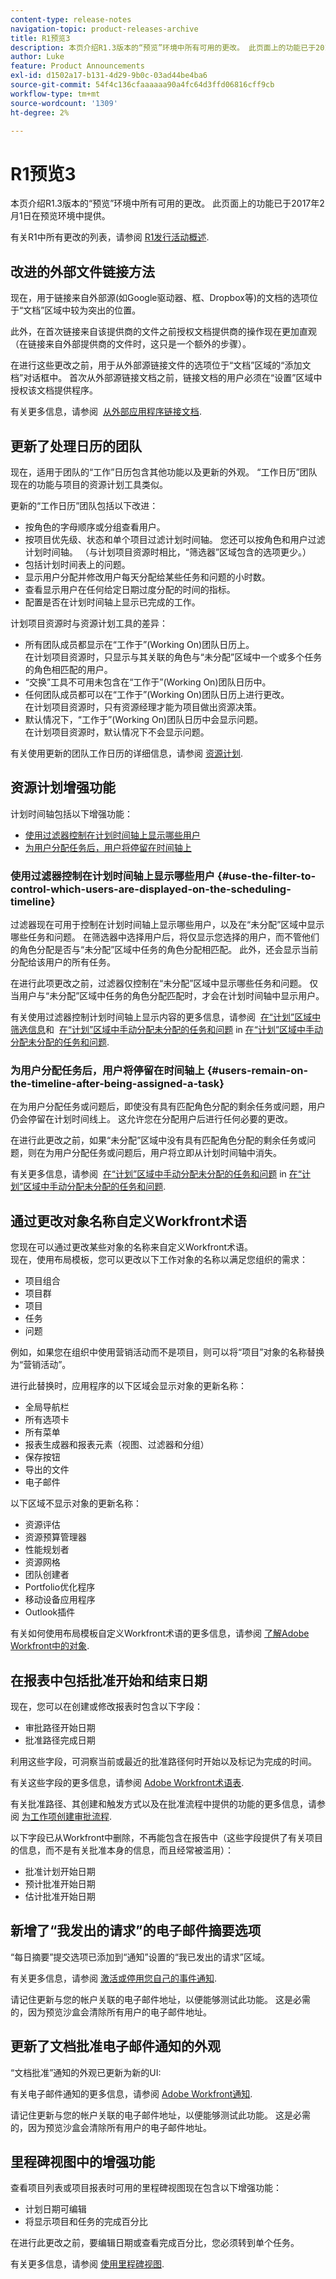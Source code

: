 ```yaml
---
content-type: release-notes
navigation-topic: product-releases-archive
title: R1预览3
description: 本页介绍R1.3版本的“预览”环境中所有可用的更改。 此页面上的功能已于2017年2月1日在预览环境中提供。
author: Luke
feature: Product Announcements
exl-id: d1502a17-b131-4d29-9b0c-03ad44be4ba6
source-git-commit: 54f4c136cfaaaaaa90a4fc64d3ffd06816cff9cb
workflow-type: tm+mt
source-wordcount: '1309'
ht-degree: 2%

---
```


# R1预览3

本页介绍R1.3版本的“预览”环境中所有可用的更改。 此页面上的功能已于2017年2月1日在预览环境中提供。

有关R1中所有更改的列表，请参阅 [R1发行活动概述](../../../../product-announcements/product-releases/quarterly-release-archive/r1-release-activity/r1-release-activity-overview.md). 

## 改进的外部文件链接方法

现在，用于链接来自外部源(如Google驱动器、框、Dropbox等)的文档的选项位于“文档”区域中较为突出的位置。 

此外，在首次链接来自该提供商的文件之前授权文档提供商的操作现在更加直观（在链接来自外部提供商的文件时，这只是一个额外的步骤）。

在进行这些更改之前，用于从外部源链接文件的选项位于“文档”区域的“添加文档”对话框中。 首次从外部源链接文档之前，链接文档的用户必须在“设置”区域中授权该文档提供程序。

有关更多信息，请参阅  [从外部应用程序链接文档](../../../../documents/adding-documents-to-workfront/link-documents-from-external-apps.md).

## 更新了处理日历的团队

现在，适用于团队的“工作”日历包含其他功能以及更新的外观。 “工作日历”团队现在的功能与项目的资源计划工具类似。

更新的“工作日历”团队包括以下改进：

* 按角色的字母顺序或分组查看用户。
* 按项目优先级、状态和单个项目过滤计划时间轴。 您还可以按角色和用户过滤计划时间轴。 （与计划项目资源时相比，“筛选器”区域包含的选项更少。）
* 包括计划时间表上的问题。
* 显示用户分配并修改用户每天分配给某些任务和问题的小时数。
* 查看显示用户在任何给定日期过度分配的时间的指标。
* 配置是否在计划时间轴上显示已完成的工作。

计划项目资源时与资源计划工具的差异：

* 所有团队成员都显示在“工作于”(Working On)团队日历上。\
   在计划项目资源时，只显示与其关联的角色与“未分配”区域中一个或多个任务的角色相匹配的用户。
* “交换”工具不可用未包含在“工作于”(Working On)团队日历中。
* 任何团队成员都可以在“工作于”(Working On)团队日历上进行更改。\
   在计划项目资源时，只有资源经理才能为项目做出资源决策。
* 默认情况下，“工作于”(Working On)团队日历中会显示问题。\
   在计划项目资源时，默认情况下不会显示问题。

有关使用更新的团队工作日历的详细信息，请参阅 [资源计划](../../../../resource-mgmt/resource-scheduling/resource-scheduling-overview.md).

## 资源计划增强功能

计划时间轴包括以下增强功能：

* [使用过滤器控制在计划时间轴上显示哪些用户](#use-the-filter-to-control-which-users-are-displayed-on-the-scheduling-timeline)
* [为用户分配任务后，用户将停留在时间轴上](#users-remain-on-the-timeline-after-being-assigned-a-task)

### 使用过滤器控制在计划时间轴上显示哪些用户 {#use-the-filter-to-control-which-users-are-displayed-on-the-scheduling-timeline}

过滤器现在可用于控制在计划时间轴上显示哪些用户，以及在“未分配”区域中显示哪些任务和问题。 在筛选器中选择用户后，将仅显示您选择的用户，而不管他们的角色分配是否与“未分配”区域中任务的角色分配相匹配。 此外，还会显示当前分配给该用户的所有任务。

在进行此项更改之前，过滤器仅控制在“未分配”区域中显示哪些任务和问题。 仅当用户与“未分配”区域中任务的角色分配匹配时，才会在计划时间轴中显示用户。

有关使用过滤器控制计划时间轴上显示内容的更多信息，请参阅  [在“计划”区域中筛选信息](../../../../resource-mgmt/resource-scheduling/filter-scheduling-area.md)和  [在“计划”区域中手动分配未分配的任务和问题](../../../../resource-mgmt/resource-scheduling/manually-assign-items-scheduling-areas.md#automatically-assigning-unassigned-tasks-and-issues) in [在“计划”区域中手动分配未分配的任务和问题](../../../../resource-mgmt/resource-scheduling/manually-assign-items-scheduling-areas.md).

### 为用户分配任务后，用户将停留在时间轴上 {#users-remain-on-the-timeline-after-being-assigned-a-task}

在为用户分配任务或问题后，即使没有具有匹配角色分配的剩余任务或问题，用户仍会停留在计划时间线上。 这允许您在分配用户后进行任何必要的更改。

在进行此更改之前，如果“未分配”区域中没有具有匹配角色分配的剩余任务或问题，则在为用户分配任务或问题后，用户将立即从计划时间轴中消失。

有关更多信息，请参阅  [在“计划”区域中手动分配未分配的任务和问题](../../../../resource-mgmt/resource-scheduling/manually-assign-items-scheduling-areas.md#automatically-assigning-unassigned-tasks-and-issues) in [在“计划”区域中手动分配未分配的任务和问题](../../../../resource-mgmt/resource-scheduling/manually-assign-items-scheduling-areas.md).

## 通过更改对象名称自定义Workfront术语

您现在可以通过更改某些对象的名称来自定义Workfront术语。\
现在，使用布局模板，您可以更改以下工作对象的名称以满足您组织的需求：

* 项目组合
* 项目群
* 项目
* 任务
* 问题

例如，如果您在组织中使用营销活动而不是项目，则可以将“项目”对象的名称替换为“营销活动”。

进行此替换时，应用程序的以下区域会显示对象的更新名称：

* 全局导航栏
* 所有选项卡
* 所有菜单 
* 报表生成器和报表元素（视图、过滤器和分组）
* 保存按钮
* 导出的文件
* 电子邮件

以下区域不显示对象的更新名称：

* 资源评估
* 资源预算管理器
* 性能规划者
* 资源网格
* 团队创建者
* Portfolio优化程序 
* 移动设备应用程序
* Outlook插件

有关如何使用布局模板自定义Workfront术语的更多信息，请参阅 [了解Adobe Workfront中的对象](../../../../workfront-basics/navigate-workfront/workfront-navigation/understand-objects.md).

## 在报表中包括批准开始和结束日期

现在，您可以在创建或修改报表时包含以下字段：

* 审批路径开始日期
* 批准路径完成日期

利用这些字段，可洞察当前或最近的批准路径何时开始以及标记为完成的时间。

有关这些字段的更多信息，请参阅 [Adobe Workfront术语表](../../../../workfront-basics/navigate-workfront/workfront-navigation/workfront-terminology-glossary.md).

有关批准路径、其创建和触发方式以及在批准流程中提供的功能的更多信息，请参阅 [为工作项创建审批流程](../../../../administration-and-setup/customize-workfront/configure-approval-milestone-processes/create-approval-processes.md).

以下字段已从Workfront中删除，不再能包含在报告中（这些字段提供了有关项目的信息，而不是有关批准本身的信息，而且经常被滥用）：

* 批准计划开始日期
* 预计批准开始日期
* 估计批准开始日期

## 新增了“我发出的请求”的电子邮件摘要选项

“每日摘要”提交选项已添加到“通知”设置的“我已发出的请求”区域。

有关更多信息，请参阅 [激活或停用您自己的事件通知](../../../../workfront-basics/using-notifications/activate-or-deactivate-your-own-event-notifications.md).

请记住更新与您的帐户关联的电子邮件地址，以便能够测试此功能。 这是必需的，因为预览沙盒会清除所有用户的电子邮件地址。

## 更新了文档批准电子邮件通知的外观

“文档批准”通知的外观已更新为新的UI:

有关电子邮件通知的更多信息，请参阅 [Adobe Workfront通知](../../../../workfront-basics/using-notifications/wf-notifications.md).

请记住更新与您的帐户关联的电子邮件地址，以便能够测试此功能。 这是必需的，因为预览沙盒会清除所有用户的电子邮件地址。

## 里程碑视图中的增强功能

查看项目列表或项目报表时可用的里程碑视图现在包含以下增强功能：

* 计划日期可编辑
* 将显示项目和任务的完成百分比

在进行此更改之前，要编辑日期或查看完成百分比，您必须转到单个任务。

有关更多信息，请参阅 [使用里程碑视图](../../../../reports-and-dashboards/reports/reporting-elements/use-milestone-view.md).
